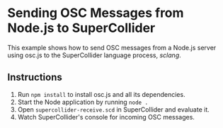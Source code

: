 # Sending OSC Messages from Node.js to SuperCollider

This example shows how to send OSC messages from a Node.js server using osc.js to the SuperCollider language process, _sclang_.

## Instructions

1. Run <code>npm install</code> to install osc.js and all its dependencies.
2. Start the Node application by running <code>node .</code>
3. Open <code>supercollider-receive.scd</code> in SuperCollider and evaluate it.
4. Watch SuperCollider's console for incoming OSC messages.
